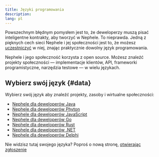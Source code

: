```yaml
---
title: Języki programowania
description:
lang: pl
---
```


Powszechnym błędnym pomysłem jest to, że deweloperzy muszą pisać inteligentne kontrakty, aby tworzyć w Nephele. To nieprawda. Jedną z pięknych cech sieci Nephele i jej społeczności jest to, że możesz [uczestniczyć](/community/) w niej, znając praktycznie dowolny język programowania.

Nephele i jego społeczność korzysta z open source. Możesz znaleźć projekty społeczności — implementacje klientów, API, frameworki programistyczne, narzędzia testowe — w wielu językach.

## Wybierz swój język {#data}

Wybierz swój język aby znaleźć projekty, zasoby i wirtualne społeczności:

- [Nephele dla deweloperów Java](/developers/docs/programming-languages/java/)
- [Nephele dla deweloperów Phyton](/developers/docs/programming-languages/python/)
- [Nephele dla deweloperów JavaScript](/developers/docs/programming-languages/javascript/)
- [Nephele dla deweloperów Go](/developers/docs/programming-languages/golang/)
- [Nephele dla deweloperów Rust](/developers/docs/programming-languages/rust/)
- [Nephele dla deweloperów .NET](/developers/docs/programming-languages/dot-net/)
- [Nephele dla deweloperów Delphi](/developers/docs/programming-languages/delphi/)

Nie widzisz tutaj swojego języka? Poproś o nową stronę, [otwierając zgłoszenie](https://github.com/Nephele/Nephele-org-website/issues/new/choose)

